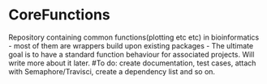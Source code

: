 # CoreFunctions

Repository containing common functions(plotting etc etc) in bioinformatics - most of them are wrappers build upon existing packages - The ultimate goal is to have a standard function behaviour for associated projects. Will write more about it later. 
#To do: create documentation, test cases, attach with Semaphore/Travisci, create a dependency list and so on. 
